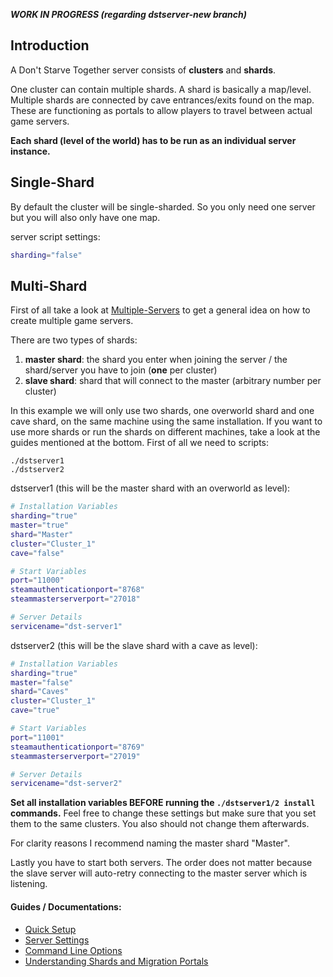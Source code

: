 **_WORK IN PROGRESS (regarding dstserver-new branch)_**

## Introduction
A Don't Starve Together server consists of **clusters** and **shards**. 

One cluster can contain multiple shards. A shard is basically a map/level. Multiple shards are connected by cave entrances/exits found on the map. These are functioning as portals to allow players to travel between actual game servers. 

**Each shard (level of the world) has to be run as an individual server instance.**

## Single-Shard
By default the cluster will be single-sharded. So you only need one server but you will also only have one map.

server script settings:
```bash
sharding="false"
```

## Multi-Shard
First of all take a look at [Multiple-Servers](https://github.com/GameServerManagers/LinuxGSM/wiki/Multiple-Servers) to get a general idea on how to create multiple game servers.

There are two types of shards:

1. **master shard**: the shard you enter when joining the server / the shard/server you have to join (**one** per cluster)
2. **slave shard**: shard that will connect to the master (arbitrary number per cluster)

In this example we will only use two shards, one overworld shard and one cave shard, on the same machine using the same installation. If you want to use more shards or run the shards on different machines, take a look at the guides mentioned at the bottom.
First of all we need to scripts:

```
./dstserver1
./dstserver2
```

dstserver1 (this will be the master shard with an overworld as level):
```bash
# Installation Variables
sharding="true"
master="true"
shard="Master" 
cluster="Cluster_1"
cave="false"

# Start Variables
port="11000"
steamauthenticationport="8768"
steammasterserverport="27018"

# Server Details
servicename="dst-server1"
```

dstserver2 (this will be the slave shard with a cave as level):
```bash
# Installation Variables
sharding="true"
master="false"
shard="Caves" 
cluster="Cluster_1"
cave="true"

# Start Variables
port="11001"
steamauthenticationport="8769"
steammasterserverport="27019"

# Server Details
servicename="dst-server2"
```

**Set all installation variables BEFORE running the `./dstserver1/2 install` commands.**  Feel free to change these settings but make sure that you set them to the same clusters. You also should not change them afterwards.

For clarity reasons I recommend naming the master shard "Master".

Lastly you have to start both servers. The order does not matter because the slave server will auto-retry connecting to the master server which is listening.


#### Guides / Documentations:
* [Quick Setup](http://forums.kleientertainment.com/topic/64441-dedicated-server-quick-setup-guide-linux/)
* [Server Settings](http://forums.kleientertainment.com/topic/64552-dedicated-server-settings-guide/)
* [Command Line Options](http://forums.kleientertainment.com/topic/64743-dedicated-server-command-line-options-guide/)
* [Understanding Shards and Migration Portals](http://forums.kleientertainment.com/topic/59174-understanding-shards-and-migration-portals/)